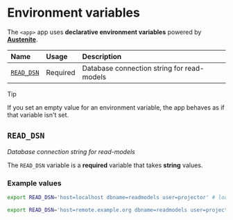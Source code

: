 # Environment variables

The `<app>` app uses **declarative environment variables** powered by
**[Austenite]**.

[austenite]: https://github.com/ezzatron/austenite

| Name                    | Usage    | Description                                |
| :---------------------- | :------- | :----------------------------------------- |
| [`READ_DSN`](#READ_DSN) | Required | Database connection string for read-models |

> [!TIP]
> If you set an empty value for an environment variable, the app behaves as if
> that variable isn't set.

## `READ_DSN`

_Database connection string for read-models_

The `READ_DSN` variable is a **required** variable
that takes **string** values.

### Example values

```sh
export READ_DSN='host=localhost dbname=readmodels user=projector' # local
```

```sh
export READ_DSN='host=remote.example.org dbname=readmodels user=projector' # remote
```
